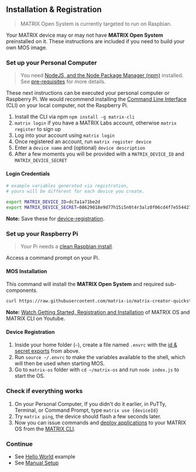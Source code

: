 
## Installation & Registration

> MATRIX Open System is currently targeted to run on Raspbian. 

Your MATRIX device may or may not have **MATRIX Open System** preinstalled on it. These instructions are included if you need to build your own MOS image.

### Set up your Personal Computer

> You need [NodeJS, and the Node Package Manager (npm)](https://nodejs.org/en/download/) installed. See [pre-requisites](./prerequisites) for more details.

These next instructions can be executed your personal computer or Raspberry Pi. We would recommend installing the [Command Line Interface](../overview/cli) (CLI) on your local computer, not the Raspberry Pi.

1. Install the CLI via npm `npm install -g matrix-cli`
1. `matrix login` if you have a MATRIX Labs account, otherwise `matrix register` to sign up
1. Log into your account using `matrix login`
1. Once registered an account, run `matrix register device`
1. Enter a `device name` and (optional) `device description`
1. After a few moments you will be provided with a `MATRIX_DEVICE_ID` and `MATRIX_DEVICE_SECRET`

#### Login Credentials

```bash
# example variables generated via registration,
# yours will be different for each device you create.

export MATRIX_DEVICE_ID=dc7a1a71be2d
export MATRIX_DEVICE_SECRET=08629018e9d77h15i5n0t4r3alz0f06cd4f7e5544272b
```

**Note:** Save these for [device-registration](#device-registration).

### Set up your Raspberry Pi

> Your Pi needs a [clean Raspbian install](https://www.raspberrypi.org/downloads/raspbian/).

Access a command prompt on your Pi. 

#### MOS Installation

This command will install the **MATRIX Open System** and required sub-components.

```bash
curl https://raw.githubusercontent.com/matrix-io/matrix-creator-quickstart/master/install.sh | sh
```

**Note:** [Watch Getting Started, Registration and Installation](https://www.youtube.com/watch?v=ckDD6HEjfAY) of MATRIX OS and MATRIX CLI on Youtube.

#### Device Registration

1. Inside your home folder (`~`), create a file named `.envrc` with the [id & secret exports](/#login-credentials) from above.
1. Run `source ~/.envrc` to make the variables available to the shell, which will then be used when starting MOS.
1. Go to `matrix-os` folder with `cd ~/matrix-os` and run `node index.js` to start the OS.

### Check if everything works

1. On your Personal Computer, If you didn't do it earlier, in PuTTy, Terminal, or Command Prompt, type `matrix use {deviceId}`
1. Try `matrix ping`, the device should flash a few seconds later.
1. Now you can issue commands and [deploy applications](../overview/cli/#deploy) to your MATRIX OS from the [MATRIX CLI](CLI/overview.md).

### Continue

* See [Hello World](../overview/hello-world) example
* See [Manual Setup](../overview/manual-setup)